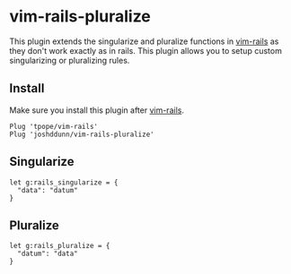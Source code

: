 # vim-rails-pluralize

This plugin extends the singularize and pluralize functions in [vim-rails](https://github.com/tpope/vim-rails) as they don't work exactly as in rails. This plugin allows you to setup custom singularizing or pluralizing rules.

## Install

Make sure you install this plugin after [vim-rails](https://github.com/tpope/vim-rails).

    Plug 'tpope/vim-rails'
    Plug 'joshddunn/vim-rails-pluralize'

## Singularize

    let g:rails_singularize = {
      "data": "datum"
    }

## Pluralize

    let g:rails_pluralize = {
      "datum": "data"
    }
